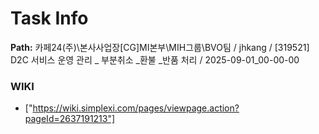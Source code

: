 # Task Info

**Path:** 카페24(주)\본사사업장\[CG]MI본부\MIH그룹\BVO팀 / jhkang / [319521] D2C 서비스 운영 관리 _ 부분취소 _환불 _반품 처리 / 2025-09-01_00-00-00

### WIKI
- ["https://wiki.simplexi.com/pages/viewpage.action?pageId=2637191213"]

